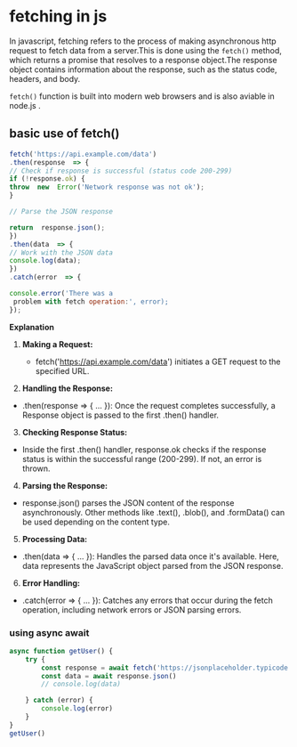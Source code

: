 # fetching in js

In javascript, fetching refers to the process of making asynchronous http request to fetch data from a server.This is done using the `fetch()` method, which returns a promise that resolves to a response object.The response object contains information about the response, such as the status code, headers, and body.

`fetch()` function is built into modern web browsers and is also aviable in node.js .

## basic use of fetch()

```javascript
fetch('https://api.example.com/data')
.then(response  => {
// Check if response is successful (status code 200-299)
if (!response.ok) {
throw  new  Error('Network response was not ok');
}

// Parse the JSON response

return  response.json();
})
.then(data  => {
// Work with the JSON data
console.log(data);
})
.catch(error  => {

console.error('There was a
 problem with fetch operation:', error);
});
```

**Explanation**

1. **Making a Request:**

   - fetch('https://api.example.com/data') initiates a GET request to the specified URL.

2. **Handling the Response:**

- .then(response => { ... }): Once the request completes successfully, a Response object is passed to the first .then() handler.

3. **Checking Response Status:**

- Inside the first .then() handler, response.ok checks if the response status is within the successful range (200-299). If not, an error is thrown.

4. **Parsing the Response:**

- response.json() parses the JSON content of the response asynchronously. Other methods like .text(), .blob(), and .formData() can be used depending on the content type.

5. **Processing Data:**

- .then(data => { ... }): Handles the parsed data once it's available. Here, data represents the JavaScript object parsed from the JSON response.

6. **Error Handling:**

- .catch(error => { ... }): Catches any errors that occur during the fetch operation, including network errors or JSON parsing errors.

### using async await

```javascript
async function getUser() {
    try {
        const response = await fetch('https://jsonplaceholder.typicode.com/users')
        const data = await response.json()
        // console.log(data)

    } catch (error) {
        console.log(error)
    }
}
getUser()
```
